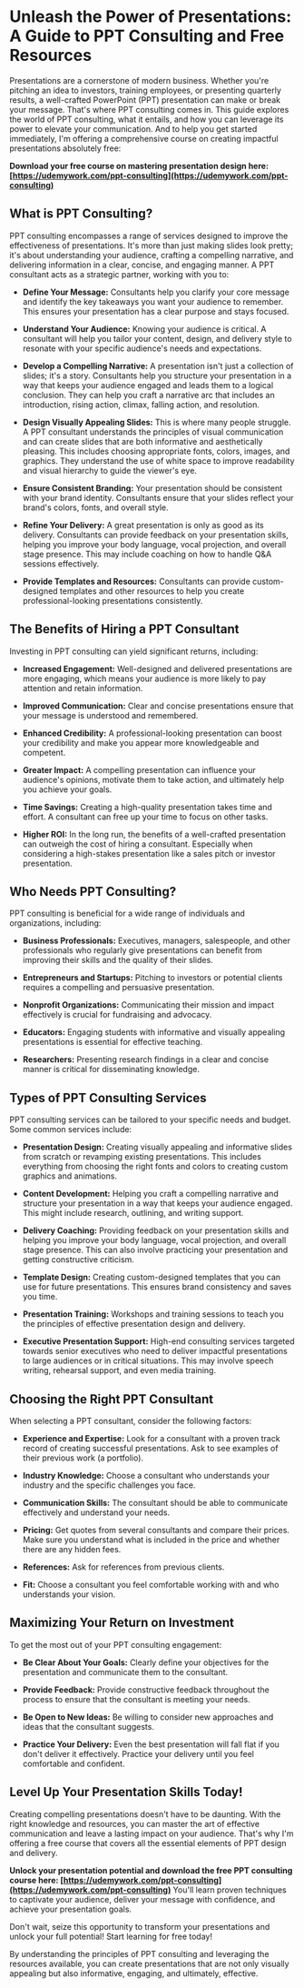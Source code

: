 # Unleash the Power of Presentations: A Guide to PPT Consulting and Free Resources

Presentations are a cornerstone of modern business. Whether you're pitching an idea to investors, training employees, or presenting quarterly results, a well-crafted PowerPoint (PPT) presentation can make or break your message.  That's where PPT consulting comes in.  This guide explores the world of PPT consulting, what it entails, and how you can leverage its power to elevate your communication. And to help you get started immediately, I'm offering a comprehensive course on creating impactful presentations absolutely free:

**Download your free course on mastering presentation design here: [https://udemywork.com/ppt-consulting](https://udemywork.com/ppt-consulting)**

## What is PPT Consulting?

PPT consulting encompasses a range of services designed to improve the effectiveness of presentations. It's more than just making slides look pretty; it's about understanding your audience, crafting a compelling narrative, and delivering information in a clear, concise, and engaging manner.  A PPT consultant acts as a strategic partner, working with you to:

*   **Define Your Message:** Consultants help you clarify your core message and identify the key takeaways you want your audience to remember. This ensures your presentation has a clear purpose and stays focused.

*   **Understand Your Audience:** Knowing your audience is critical. A consultant will help you tailor your content, design, and delivery style to resonate with your specific audience's needs and expectations.

*   **Develop a Compelling Narrative:**  A presentation isn't just a collection of slides; it's a story. Consultants help you structure your presentation in a way that keeps your audience engaged and leads them to a logical conclusion. They can help you craft a narrative arc that includes an introduction, rising action, climax, falling action, and resolution.

*   **Design Visually Appealing Slides:**  This is where many people struggle. A PPT consultant understands the principles of visual communication and can create slides that are both informative and aesthetically pleasing. This includes choosing appropriate fonts, colors, images, and graphics. They understand the use of white space to improve readability and visual hierarchy to guide the viewer's eye.

*   **Ensure Consistent Branding:** Your presentation should be consistent with your brand identity. Consultants ensure that your slides reflect your brand's colors, fonts, and overall style.

*   **Refine Your Delivery:**  A great presentation is only as good as its delivery. Consultants can provide feedback on your presentation skills, helping you improve your body language, vocal projection, and overall stage presence. This may include coaching on how to handle Q&A sessions effectively.

*   **Provide Templates and Resources:** Consultants can provide custom-designed templates and other resources to help you create professional-looking presentations consistently.

## The Benefits of Hiring a PPT Consultant

Investing in PPT consulting can yield significant returns, including:

*   **Increased Engagement:**  Well-designed and delivered presentations are more engaging, which means your audience is more likely to pay attention and retain information.

*   **Improved Communication:**  Clear and concise presentations ensure that your message is understood and remembered.

*   **Enhanced Credibility:**  A professional-looking presentation can boost your credibility and make you appear more knowledgeable and competent.

*   **Greater Impact:**  A compelling presentation can influence your audience's opinions, motivate them to take action, and ultimately help you achieve your goals.

*   **Time Savings:**  Creating a high-quality presentation takes time and effort. A consultant can free up your time to focus on other tasks.

*   **Higher ROI:**  In the long run, the benefits of a well-crafted presentation can outweigh the cost of hiring a consultant. Especially when considering a high-stakes presentation like a sales pitch or investor presentation.

## Who Needs PPT Consulting?

PPT consulting is beneficial for a wide range of individuals and organizations, including:

*   **Business Professionals:**  Executives, managers, salespeople, and other professionals who regularly give presentations can benefit from improving their skills and the quality of their slides.

*   **Entrepreneurs and Startups:**  Pitching to investors or potential clients requires a compelling and persuasive presentation.

*   **Nonprofit Organizations:**  Communicating their mission and impact effectively is crucial for fundraising and advocacy.

*   **Educators:**  Engaging students with informative and visually appealing presentations is essential for effective teaching.

*   **Researchers:**  Presenting research findings in a clear and concise manner is critical for disseminating knowledge.

##  Types of PPT Consulting Services

PPT consulting services can be tailored to your specific needs and budget. Some common services include:

*   **Presentation Design:**  Creating visually appealing and informative slides from scratch or revamping existing presentations. This includes everything from choosing the right fonts and colors to creating custom graphics and animations.

*   **Content Development:**  Helping you craft a compelling narrative and structure your presentation in a way that keeps your audience engaged.  This might include research, outlining, and writing support.

*   **Delivery Coaching:**  Providing feedback on your presentation skills and helping you improve your body language, vocal projection, and overall stage presence. This can also involve practicing your presentation and getting constructive criticism.

*   **Template Design:**  Creating custom-designed templates that you can use for future presentations. This ensures brand consistency and saves you time.

*   **Presentation Training:**  Workshops and training sessions to teach you the principles of effective presentation design and delivery.

*   **Executive Presentation Support:** High-end consulting services targeted towards senior executives who need to deliver impactful presentations to large audiences or in critical situations. This may involve speech writing, rehearsal support, and even media training.

## Choosing the Right PPT Consultant

When selecting a PPT consultant, consider the following factors:

*   **Experience and Expertise:**  Look for a consultant with a proven track record of creating successful presentations. Ask to see examples of their previous work (a portfolio).

*   **Industry Knowledge:**  Choose a consultant who understands your industry and the specific challenges you face.

*   **Communication Skills:**  The consultant should be able to communicate effectively and understand your needs.

*   **Pricing:**  Get quotes from several consultants and compare their prices.  Make sure you understand what is included in the price and whether there are any hidden fees.

*   **References:**  Ask for references from previous clients.

*   **Fit:** Choose a consultant you feel comfortable working with and who understands your vision.

## Maximizing Your Return on Investment

To get the most out of your PPT consulting engagement:

*   **Be Clear About Your Goals:**  Clearly define your objectives for the presentation and communicate them to the consultant.

*   **Provide Feedback:**  Provide constructive feedback throughout the process to ensure that the consultant is meeting your needs.

*   **Be Open to New Ideas:**  Be willing to consider new approaches and ideas that the consultant suggests.

*   **Practice Your Delivery:**  Even the best presentation will fall flat if you don't deliver it effectively.  Practice your delivery until you feel comfortable and confident.

## Level Up Your Presentation Skills Today!

Creating compelling presentations doesn't have to be daunting. With the right knowledge and resources, you can master the art of effective communication and leave a lasting impact on your audience. That's why I'm offering a free course that covers all the essential elements of PPT design and delivery.

**Unlock your presentation potential and download the free PPT consulting course here: [https://udemywork.com/ppt-consulting](https://udemywork.com/ppt-consulting)** You'll learn proven techniques to captivate your audience, deliver your message with confidence, and achieve your presentation goals.

Don't wait, seize this opportunity to transform your presentations and unlock your full potential! Start learning for free today!

By understanding the principles of PPT consulting and leveraging the resources available, you can create presentations that are not only visually appealing but also informative, engaging, and ultimately, effective.
